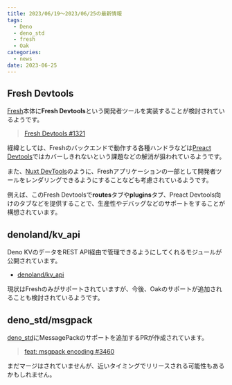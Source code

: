 ```yaml
---
title: 2023/06/19〜2023/06/25の最新情報
tags:
  - Deno
  - deno_std
  - fresh
  - Oak
categories:
  - news
date: 2023-06-25
---
```


## Fresh Devtools

[Fresh](https://github.com/denoland/fresh)本体に**Fresh Devtools**という開発者ツールを実装することが検討されているようです。

> [Fresh Devtools #1321](https://github.com/denoland/fresh/issues/1321)

経緯としては、Freshのバックエンドで動作する各種ハンドラなどは[Preact Devtools](https://github.com/preactjs/preact-devtools)ではカバーしきれないという課題などの解消が狙われているようです。

また、[Nuxt DevTools](https://github.com/nuxt/devtools)のように、Freshアプリケーションの一部として開発者ツールをレンダリングできるようにすることなども考慮されているようです。

例えば、このFresh Devtoolsで**routes**タブや**plugins**タブ、Preact Devtools向けのタブなどを提供することで、生産性やデバッグなどのサポートをすることが構想されています。

## denoland/kv_api

Deno KVのデータをREST API経由で管理できるようにしてくれるモジュールが公開されています。

* [denoland/kv_api](https://github.com/denoland/kv_api)

現状はFreshのみがサポートされていますが、今後、Oakのサポートが追加されることも検討されているようです。

## deno_std/msgpack

[deno_std](https://github.com/denoland/deno_std)にMessagePackのサポートを追加するPRが作成されています。

> [feat: msgpack encoding #3460](https://github.com/denoland/deno_std/pull/3460)

まだマージはされていませんが、近いタイミングでリリースされる可能性もあるかもしれません。
